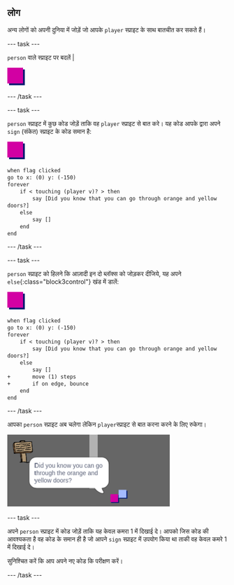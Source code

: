 ## लोग

अन्य लोगों को अपनी दुनिया में जोड़ें जो आपके `player` स्प्राइट के साथ बातचीत कर सकते हैं।

--- task ---

`person` वाले स्प्राइट पर बदलें |

![Person sprite](images/person.png)

--- /task ---

--- task ---

`person` स्प्राइट में कुछ कोड जोड़ें ताकि वह `player` स्प्राइट से बात करे। यह कोड आपके द्वारा अपने `sign` (संकेत) स्प्राइट के कोड समान है:

![person](images/person.png)

```blocks3
when flag clicked
go to x: (0) y: (-150)
forever
    if < touching (player v)? > then
        say [Did you know that you can go through orange and yellow doors?]
    else
        say []
    end
end
```

--- /task ---

--- task ---

`person` स्प्राइट को हिलने कि आज़ादी इन दो ब्लॉक्स को जोड़कर दीजिये, यह अपने `else`{:class="block3control"} खंड में डालें:

![person](images/person.png)

```blocks3
when flag clicked
go to x: (0) y: (-150)
forever
    if < touching (player v)? > then
        say [Did you know that you can go through orange and yellow doors?]
    else
        say []
+       move (1) steps
+       if on edge, bounce
    end
end
```

--- /task ---

आपका `person` स्प्राइट अब चलेगा लेकिन `player`स्प्राइट से बात करना करने के लिए रुकेगा।

![screenshot](images/world-person-test.png)

--- task ---

अपने `person` स्प्राइट में कोड जोड़ें ताकि यह केवल कमरा 1 में दिखाई दे। आपको जिस कोड की आवश्यकता है वह कोड के समान ही है जो आपने `sign` स्प्राइट में उपयोग किया था ताकी वह केवल कमरे 1 में दिखाई दे।

सुनिश्चित करें कि आप अपने नए कोड कि परीक्षण करें।

--- /task ---